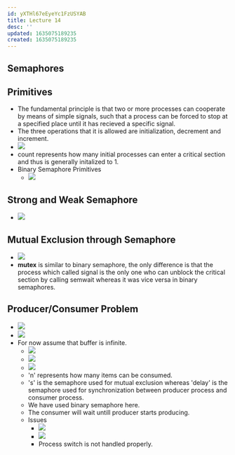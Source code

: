 ```yaml
---
id: yXTHl67eEyeYc1FzUSYAB
title: Lecture 14
desc: ''
updated: 1635075189235
created: 1635075189235
---
```



## Semaphores

## Primitives

- The fundamental principle is that two or more processes can cooperate by means of simple signals, such that a process can be forced to stop at a specified place until it has recieved a specific signal.
- The three operations that it is allowed are initialization, decrement and increment.
- ![](/assets/images/2021-10-24-17-05-31.png)
- count represents how many initial processes can enter a critical section and thus is generally initalized to 1.
- Binary Semaphore Primitives
  - ![](/assets/images/2021-10-24-17-14-54.png)

## Strong and Weak Semaphore

- ![](/assets/images/2021-10-24-17-17-13.png)

## Mutual Exclusion through Semaphore

- ![](/assets/images/2021-10-24-17-18-14.png)
- **mutex** is similar to binary semaphore, the only difference is that the process which called signal is the only one who can unblock the critical section by calling semwait whereas it was vice versa in binary semaphores.

## Producer/Consumer Problem

- ![](/assets/images/2021-10-24-17-22-44.png)
- ![](/assets/images/2021-10-24-17-23-25.png)
- For now assume that buffer is infinite.
  - ![](/assets/images/2021-10-24-17-24-44.png)
  - ![](/assets/images/2021-10-24-17-27-25.png)
  - ![](/assets/images/2021-10-24-17-28-04.png)
  - 'n' represents how many items can be consumed.
  - 's' is the semaphore used for mutual exclusion whereas 'delay' is the semaphore used for synchronization between producer process and consumer process.
  - We have used binary semaphore here.
  - The consumer will wait untill producer starts producing.
  - Issues
    - ![](/assets/images/2021-10-24-17-33-42.png)
    - ![](/assets/images/2021-10-24-17-36-03.png)
    - Process switch is not handled properly.

